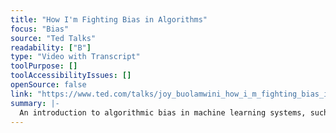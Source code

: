 ```yaml
---
title: "How I'm Fighting Bias in Algorithms"
focus: "Bias"
source: "Ted Talks"
readability: ["B"]
type: "Video with Transcript"
toolPurpose: []
toolAccessibilityIssues: []
openSource: false
link: "https://www.ted.com/talks/joy_buolamwini_how_i_m_fighting_bias_in_algorithms?language=en"
summary: |-
  An introduction to algorithmic bias in machine learning systems, such as facial recognition technologies and predictive policing. 
---
```


